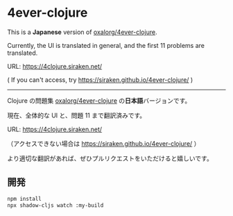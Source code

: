 # 4ever-clojure

This is a **Japanese** version of [oxalorg/4ever-clojure](https://github.com/oxalorg/4ever-clojure).

Currently, the UI is translated in general, and the first 11 problems are translated.

URL: https://4clojure.siraken.net/

( If you can't access, try https://siraken.github.io/4ever-clojure/ )

---

Clojure の問題集 [oxalorg/4ever-clojure](https://github.com/oxalorg/4ever-clojure) の**日本語**バージョンです。

現在、全体的な UI と、問題 11 まで翻訳済みです。

URL: https://4clojure.siraken.net/

（アクセスできない場合は https://siraken.github.io/4ever-clojure/ ）

より適切な翻訳があれば、ぜひプルリクエストをいただけると嬉しいです。

## 開発

```bash
npm install
npx shadow-cljs watch :my-build
```
